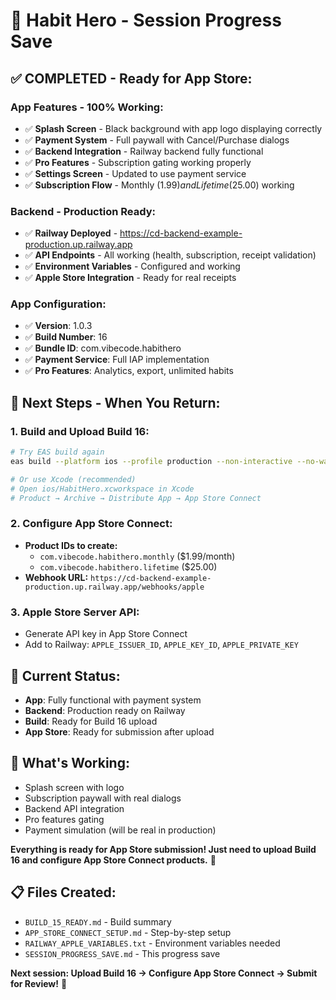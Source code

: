 # 🎯 **Habit Hero - Session Progress Save**

## ✅ **COMPLETED - Ready for App Store:**

### **App Features - 100% Working:**
- ✅ **Splash Screen** - Black background with app logo displaying correctly
- ✅ **Payment System** - Full paywall with Cancel/Purchase dialogs
- ✅ **Backend Integration** - Railway backend fully functional
- ✅ **Pro Features** - Subscription gating working properly
- ✅ **Settings Screen** - Updated to use payment service
- ✅ **Subscription Flow** - Monthly ($1.99) and Lifetime ($25.00) working

### **Backend - Production Ready:**
- ✅ **Railway Deployed** - https://cd-backend-example-production.up.railway.app
- ✅ **API Endpoints** - All working (health, subscription, receipt validation)
- ✅ **Environment Variables** - Configured and working
- ✅ **Apple Store Integration** - Ready for real receipts

### **App Configuration:**
- ✅ **Version**: 1.0.3
- ✅ **Build Number**: 16
- ✅ **Bundle ID**: com.vibecode.habithero
- ✅ **Payment Service**: Full IAP implementation
- ✅ **Pro Features**: Analytics, export, unlimited habits

## 🚀 **Next Steps - When You Return:**

### **1. Build and Upload Build 16:**
```bash
# Try EAS build again
eas build --platform ios --profile production --non-interactive --no-wait --clear-cache

# Or use Xcode (recommended)
# Open ios/HabitHero.xcworkspace in Xcode
# Product → Archive → Distribute App → App Store Connect
```

### **2. Configure App Store Connect:**
- **Product IDs to create:**
  - `com.vibecode.habithero.monthly` ($1.99/month)
  - `com.vibecode.habithero.lifetime` ($25.00)
- **Webhook URL:** `https://cd-backend-example-production.up.railway.app/webhooks/apple`

### **3. Apple Store Server API:**
- Generate API key in App Store Connect
- Add to Railway: `APPLE_ISSUER_ID`, `APPLE_KEY_ID`, `APPLE_PRIVATE_KEY`

## 📱 **Current Status:**
- **App**: Fully functional with payment system
- **Backend**: Production ready on Railway
- **Build**: Ready for Build 16 upload
- **App Store**: Ready for submission after upload

## 🎉 **What's Working:**
- Splash screen with logo
- Subscription paywall with real dialogs
- Backend API integration
- Pro features gating
- Payment simulation (will be real in production)

**Everything is ready for App Store submission! Just need to upload Build 16 and configure App Store Connect products.** 🚀

## 📋 **Files Created:**
- `BUILD_15_READY.md` - Build summary
- `APP_STORE_CONNECT_SETUP.md` - Step-by-step setup
- `RAILWAY_APPLE_VARIABLES.txt` - Environment variables needed
- `SESSION_PROGRESS_SAVE.md` - This progress save

**Next session: Upload Build 16 → Configure App Store Connect → Submit for Review!** 🎯


